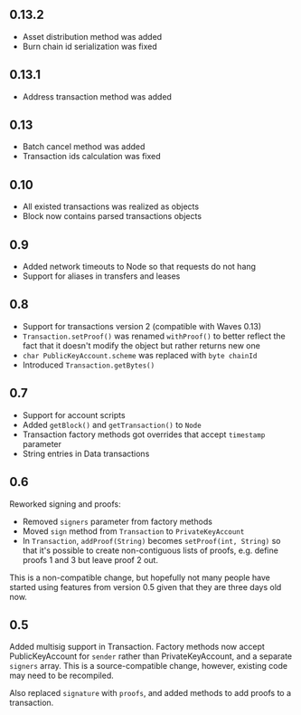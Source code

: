 ## 0.13.2

- Asset distribution method was added
- Burn chain id serialization was fixed

## 0.13.1

- Address transaction method was added

## 0.13

- Batch cancel method was added
- Transaction ids calculation was fixed

## 0.10
- All existed transactions was realized as objects
- Block now contains parsed transactions objects

## 0.9
- Added network timeouts to Node so that requests do not hang
- Support for aliases in transfers and leases

## 0.8
- Support for transactions version 2 (compatible with Waves 0.13)
- `Transaction.setProof()` was renamed `withProof()` to better reflect the fact that it doesn't modify the object but rather returns new one
- `char PublicKeyAccount.scheme` was replaced with `byte chainId`
- Introduced `Transaction.getBytes()`

## 0.7
- Support for account scripts
- Added `getBlock()` and `getTransaction()` to `Node`
- Transaction factory methods got overrides that accept `timestamp` parameter
- String entries in Data transactions

## 0.6

Reworked signing and proofs:
- Removed `signers` parameter from factory methods
- Moved `sign` method from `Transaction` to `PrivateKeyAccount`
- In `Transaction`, `addProof(String)` becomes `setProof(int, String)` so that it's possible to create non-contiguous lists of proofs, e.g. define proofs 1 and 3 but leave proof 2 out.

This is a non-compatible change, but hopefully not many people have started using features from version 0.5 given that they are three days old now.

## 0.5

Added multisig support in Transaction. Factory methods now accept PublicKeyAccount for `sender` rather than PrivateKeyAccount, and a separate `signers` array. This is a source-compatible change, however, existing code may need to be recompiled.

Also replaced `signature` with `proofs`, and added methods to add proofs to a transaction.
